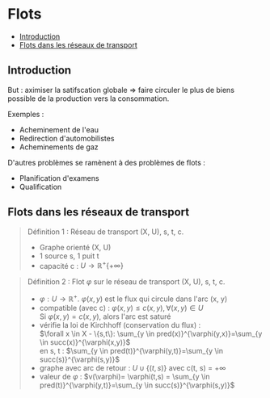 <!-- 
  flots.md
  Flots
  Hugo D.
  Created : 11 octobre 2022
  Updated : 13 octobre 2022
-->

# Flots <!-- omit in toc -->

- [Introduction](#introduction)
- [Flots dans les réseaux de transport](#flots-dans-les-réseaux-de-transport)

## Introduction

But : aximiser la satifscation globale => faire circuler le plus de biens possible de la production vers la consommation.

Exemples :

- Acheminement de l'eau
- Redirection d'automobilistes
- Acheminements de gaz

D'autres problèmes se ramènent à des problèmes de flots :

- Planification d'examens
- Qualification

## Flots dans les réseaux de transport

> Définition 1 : Réseau de transport (X, U), s, t, c.
>
> - Graphe orienté (X, U)
> - 1 source s, 1 puit t
> - capacité c : $U \rightarrow \mathbb{R}^+ \{+\infty\}$

> Définition 2 : Flot $\varphi$ sur le réseau de transport (X, U), s, t, c.
>
> - $\varphi : U \rightarrow \mathbb{R}^+$. $\varphi(x, y)$ est le flux qui circule dans l'arc (x, y)
> - compatible (avec c) : $\varphi(x, y)\leqslant c(x,y), \forall(x,y)\in U$  
> Si $\varphi(x,y) = c(x,y)$, alors l'arc est saturé
> - vérifie la loi de Kirchhoff (conservation du flux) :  
> $\forall x \in X - \{s,t\}: \sum_{y \in pred(x)}^{\varphi(y,x)}=\sum_{y \in succ(x)}^{\varphi(x,y)}$  
> en s, t : $\sum_{y \in pred(t)}^{\varphi(y,t)}=\sum_{y \in succ(s)}^{\varphi(s,y)}$
> - graphe avec arc de retour : $U \cup \{(t, s)\}$ avec c(t, s) = $+\infty$
> - valeur de $\varphi$  : $v(\varphi)=  \varphi(t,s) = \sum_{y \in pred(t)}^{\varphi(y,t)}=\sum_{y \in succ(s)}^{\varphi(s,y)}$

